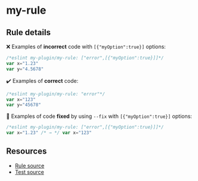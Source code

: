 # my-rule

## Rule details

❌ Examples of **incorrect** code with `[{"myOption":true}]` options:
```js
/*eslint my-plugin/my-rule: ["error",[{"myOption":true}]]*/
var x="1.23"
var y="4.5678"
```

✔️ Examples of **correct** code:
```js
/*eslint my-plugin/my-rule: "error"*/
var x="123"
var y="45678"
```

🔧 Examples of code **fixed** by using  `--fix` with `[{"myOption":true}]` options:
```js
/*eslint my-plugin/my-rule: ["error",[{"myOption":true}]]*/
var x="1.23" /* → */ var x="123"
```

## Resources

* [Rule source](/rules/my-rule.js)
* [Test source](/tests/my-rule.js)
